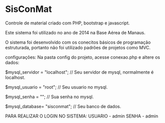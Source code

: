 # SisConMat
Controle de material criado com PHP, bootstrap e javascript.

Este sistema foi utilizado no ano de 2014 na Base Aérea de Manaus.

O sistema foi desenvolvido com os conecitos básicos de programação estruturada, portanto não foi utilizado padrões de projetos como MVC.

configurações:
Na pasta config do projeto, acesse conexao.php e altere os dados:

$mysql_servidor = "localhost"; // Seu servidor de mysql, normalmente é localhost.

$mysql_usuario = "root"; // Seu usuario no mysql.

$mysql_senha = ""; // Sua senha no mysql.

$mysql_database= "sisconmat"; // Seu banco de dados.


PARA REALIZAR O LOGIN NO SISTEMA:
USUARIO - admin
SENHA - admin
